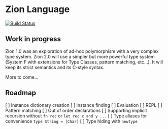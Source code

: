 # Zion Language

[![Build Status](https://travis-ci.org/zionlang/zion.svg?branch=master)](https://travis-ci.org/zionlang/zion)

## Work in progress

Zion 1.0 was an exploration of ad-hoc polymorphism with a very complex type system. Zion 2.0 will
use a simpler but more powerful type system (System F with extensions for Type Classes, pattern
matching, etc...). It will keep its strict semantics and its C-style syntax.

More to come...

## Roadmap

[ ] Instance dictionary creation
[ ] Instance finding
[ ] Evaluation
[ ] REPL
[ ] Pattern matching
[ ] Out of order declarations
[ ] Supporting implicit recursion without `fn rec` or `let rec x and y ...`
[ ] Type aliases for convenience `type String = [Char]`
[ ] Type hiding with `newtype`

